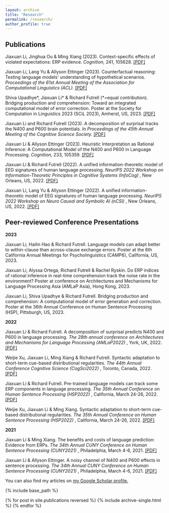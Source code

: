 ```yaml
---
layout: archive
title: "Research"
permalink: /research/
author_profile: true
---
```


<h2> Publications </h2>
<p> Jiaxuan Li, Jinghua Ou & Ming Xiang (2023). Context-specific effects of violated expectations: ERP evidence. <i> Cognition, </i> 241, 105628. <a href = "https://goldengua.github.io/files/Cognition_2023_ClassifierERP.pdf">[PDF]</a></p>
<p> Jiaxuan Li, Lang Yu & Allyson Ettinger (2023). Counterfactual reasoning: Testing language models' understanding of hypothetical scenarios. <i> Proceedings of the 61st Annual Meeting of the Association for Computational Linguistics (ACL).</i> <a href="https://goldengua.github.io/files/ACL_2023_Counterfactual.pdf">[PDF]</a> </p>
<p> Shiva Upadhye*, Jiaxuan Li* & Richard Futrell (*=equal contribution). Bridging production and comprehension: Toward an integrated computational model of error correction. Poster at the Society for Computation in Linguistics 2023 (SCiL 2023), Amherst, US, 2023. <a href = "https://goldengua.github.io/files/SCiL_2023_Error_Monitor.pdf"> [PDF] </a> </p>
<p> Jiaxuan Li and Richard Futrell (2023). A decomposition of surprisal tracks the N400 and P600 brain potentials. <i> In Proceedings of the 45th Annual Meeting of the Cognitive Science Society.</i> <a href = "https://goldengua.github.io/files/CogSci_2023_Decomposition_ERP.pdf">[PDF]</a> </p>
<p> Jiaxuan Li & Allyson Ettinger (2023). Heuristic Interpretation as Rational Inference: A Computational Model of the N400 and P600 in Language Processing. <i> Cognition, </i> 233, 105359. <a href= "https://authors.elsevier.com/sd/article/S0010-0277(22)00348-1">[PDF]</a> </p>
<p> Jiaxuan Li & Richard Futrell (2022). A unified information-theoretic model of EEG signatures of human language processing. <i> NeurIPS 2022 Workshop on Information-Theoretic Principles in Cognitive Systems (InfoCog) </i>, New Orleans, US, 2022. <a href = "https://openreview.net/pdf?id=fYzwjX_XC0C"> [PDF] </a> </p>
<p> Jiaxuan Li, Lang Yu & Allyson Ettinger (2022). A unified information-theoretic model of EEG signatures of human language processing. <i> NeurIPS 2022 Workshop on Neuro Causal and Symbolic AI (nCSI) </i>, New Orleans, US, 2022. <a href = "https://arxiv.org/abs/2212.03278"> [PDF] </a> </p>

<h2> Peer-reviewed Conference Presentations </h2>
<p> <b> 2023 </b> </p>
<p> Jiaxuan Li, Hailin Hao & Richard Futrell. Language models can adapt better to within-clause than across-clause exchange errors. Poster at the 6th California Annual Meetings for Psycholinguistics (CAMP6), California, US, 2023.</p>

<p> Jiaxuan Li, Alyssa Ortega, Richard Futrell & Rachel Ryskin. Do ERP indices of rational inference in real-time comprehension track the noise rate in the environment? Poster at conference on Architectures and Mechanisms for Language Processing Asia (AMLaP Asia), Hong Kong, 2023. </p>

<p> Jiaxuan Li, Shiva Upadhye & Richard Futrell. Bridging production and comprehension: A computational model of error generation and correction. Poster at the 36th Annual Conference on Human Sentence Processing (HSP), Pittsburgh, US, 2023. </p>

<p> <b> 2022 </b> </p>
<p> Jiaxuan Li & Richard Futrell. A decomposition of surprisal predicts N400 and P600 in language processing. <i> The 28th annual conference on Architectures and Mechanisms for Language Processing (AMLaP2022) </i>, York, UK, 2022. <a href = "https://goldengua.github.io/files/amlap_2022_surprisal_decomposition.pdf"> [PDF] </a> </p>

<p> Weijie Xu, Jiaxuan Li, Ming Xiang & Richard Futrell. Syntactic adaptation to short-term cue-based distributional regularities. <i> The 44th Annual Conference Cognitive Science (CogSci2022) </i>, Toronto, Canada, 2022. <a href = "https://escholarship.org/uc/item/78s4n46f"> [PDF] </a> </p>

<p> Jiaxuan Li & Richard Futrell. Pre-trained language models can track some ERP components in language processing. <i> The 35th Annual Conference on Human Sentence Processing (HSP2022) </i>, California, March 24-26, 2022. <a href = "https://goldengua.github.io/files/hsp_2022_LM_PNP.pdf"> [PDF] </a> </p>

<p> Weijie Xu, Jiaxuan Li & Ming Xiang. Syntactic adaptation to short-term cue-based distributional regularities. <i> The 35th Annual Conference on Human Sentence Processing (HSP2022) </i>, California, March 24-26, 2022. <a href = "https://goldengua.github.io/files/hsp_2022_SynAdapt.pdf"> [PDF] </a> </p>

<p> <b> 2021 </b> </p>
<p> Jiaxuan Li & Ming Xiang. The benefits and costs of language prediction: Evidence from ERPs. <i> The 34th Annual CUNY Conference on Human Sentence Processing (CUNY2021) </i>, Philadelphia, March 4-6, 2021. <a href = "https://goldengua.github.io/files/cuny_2021_classifier.pdf"> [PDF] </a> </p>

<p> Jiaxuan Li & Allyson Ettinger. A noisy channel of N400 and P600 effects in sentence processing. <i> The 34th Annual CUNY Conference on Human Sentence Processing (CUNY2021) </i>, Philadelphia, March 4-6, 2021. <a href = "https://goldengua.github.io/files/cuny_2021_noisy_channel.pdf"> [PDF] </a> </p>



  You can also find my articles on <u><a href="https://scholar.google.com/citations?user=3zQVzRIAAAAJ&hl=en&oi=ao">my Google Scholar profile</a>.</u>


{% include base_path %}

{% for post in site.publications reversed %}
  {% include archive-single.html %}
{% endfor %}



